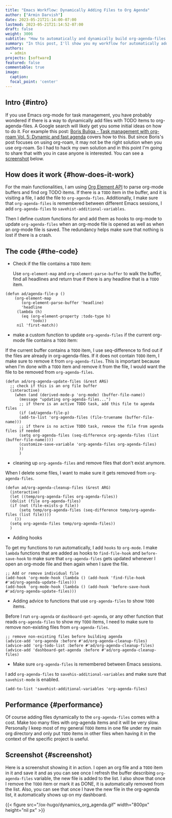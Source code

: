 ```yaml
---
title: "Emacs Workflow: Dynamically Adding Files to Org Agenda"
author: ["Armin Darvish"]
date: 2023-05-21T21:14:00-07:00
lastmod: 2023-05-21T21:14:52-07:00
draft: false
weight: 3006
subtitle: "How to automatically and dynamically build org-agenda-files to include any files with TODO items."
summary: "In this post, I'll show you my workflow for automatically adding files with TODO items to org-agenda-files as soon as we open or save the file."
authors:
  - admin
projects: [software]
featured: false
commentable: true
image:
  caption:
  focal_point: 'center'
---
```


## Intro {#intro}

If you use Emacs org-mode for task management, you have probably wondered if there is a way to dynamically add files with TODO items to org-agenda-files. A Google search will likely get you some initial ideas on how to do it. For example this post: [Boris Buliga - Task management with org-roam Vol. 5: Dynamic and fast agenda](https://d12frosted.io/posts/2021-01-16-task-management-with-roam-vol5.html) covers how to this. But since Boris's post focuses on using org-roam, it may not be the right solution when you use org-roam. So I had to hack my own solution and in this point I'm going to share that with you in case anyone is interested. You can see a [screenshot](en/post/Emacs_Workflow_Dynamically_Adding_files_to_org-agenda-Files/dynamic_org_agenda.gif) below.


## How does it work {#how-does-it-work}

For the main functionalities, I am using [Org Element API](https://orgmode.org/worg/dev/org-element-api.html) to parse org-mode buffers and find org TODO items. If there is a `TODO` item in the buffer, and it is visiting a file, I add the file to `org-agenda-files`. Additionally, I make sure that `org-agenda-files` is remembered between different Emacs sessions, I add `org-agenda-files` to `savehist-additional-variables`.

Then I define custom functions for and add them as hooks to org-mode to update `org-agenda-files` when an org-mode file is opened as well as when an org-mode file is saved. The redundancy helps make sure that nothing is lost if there is a crash.


## The code {#the-code}

-   Check if the file contains a `TODO` item:

    Use `org-element-map` and `org-element-parse-buffer` to walk the buffer, find all headlines and return true if there is any headline that is a `TODO` item.

<!--listend-->

```emacs-lisp
(defun ad/agenda-file-p ()
    (org-element-map
       (org-element-parse-buffer 'headline)
       'headline
     (lambda (h)
       (eq (org-element-property :todo-type h)
           'todo))
     nil 'first-match))
```

-   make a custom function to update `org-agenda-files` if the current org-mode file contains a `TODO` item:

If the current buffer contains a `TODO` item, I use seq-difference to find out if the files are already in org-agenda-files. If it does not contain `TODO` item, I make sure to remove it from `org-agenda-files`. This is important because when I'm done with a `TODO` item and remove it from the file, I would want the file to be removed from `org-agenda-files`.

```emacs-lisp
(defun ad/org-agenda-update-files (&rest ARG)
  ;; check if this is an org file buffer
  (interactive)
    (when (and (derived-mode-p 'org-mode) (buffer-file-name))
      (message "updating org-agenda-files...")
      ;; if there is an active TODO task, add this file to agenda files
      (if (ad/agenda-file-p)
      (add-to-list 'org-agenda-files (file-truename (buffer-file-name)))
      ;; if there is no active TODO task, remove the file from agenda files if needed
      (setq org-agenda-files (seq-difference org-agenda-files (list (buffer-file-name))))
      (customize-save-variable 'org-agenda-files org-agenda-files)
      ))
      )
```

-   cleaning up `org-agenda-files` and remove files that don't exist anymore.

When I delete some files, I want to make sure it gets removed from `org-agenda-files`.

```emacs-lisp
(defun ad/org-agenda-cleanup-files (&rest ARG)
  (interactive)
  (let ((temp/org-agenda-files org-agenda-files))
  (dolist (file org-agenda-files)
  (if (not (file-exists-p file))
      (setq temp/org-agenda-files (seq-difference temp/org-agenda-files (list file))))
    ())
  (setq org-agenda-files temp/org-agenda-files))
  )
```

-   Adding hooks

To get my functions to run automatically, I add `hooks` to `org-mode`. I make `lambda` functions that are added as hooks to `find-file-hook` and `before-save-hook` to make sure that `org-agenda-files` gets updated whenever I open an org-mode file and then again when I save the file.

```emacs-lisp
;; Add or remove individual file
(add-hook 'org-mode-hook (lambda () (add-hook 'find-file-hook #'ad/org-agenda-update-files)))
(add-hook 'org-mode-hook (lambda () (add-hook 'before-save-hook #'ad/org-agenda-update-files)))
```

-   Adding advice to functions that use `org-agenda-files` to show `TODO` items.

Before I run `org-agenda` or `dashboard-get-agenda`, or any other function that reads `org-agenda-files` to show my `TODO` items, I need to make sure to remove non-existing files from `org-agenda-files`.

```emacs-lisp
;; remove non-existing files before building agenda
(advice-add 'org-agenda :before #'ad/org-agenda-cleanup-files)
(advice-add 'org-todo-list :before #'ad/org-agenda-cleanup-files)
(advice-add 'dashboard-get-agenda :before #'ad/org-agenda-cleanup-files)
```

-   Make sure `org-agenda-files` is remembered between Emacs sessions.

I add `org-agenda-files` to `savehis-additional-variables` and make sure that `savehist-mode` is enabled.

```emacs-lisp
(add-to-list 'savehist-additional-variables 'org-agenda-files)
```


## Performance {#performance}

Of course adding files dynamically to the `org-agenda-files` comes with a cost. Make too many files with org-agenda items and it will be very slow. Personally I keep most of my general `TODO` items in one file under my main org directory and only put `TODO` items in other files when having it in the context of the specific project is useful.


## Screenshot {#screenshot}

Here is a screenshot showing it in action. I open an org file and a `TODO` item in it and save it and as you can see once I refresh the buffer describing `org-agenda-files` variable, the new file is added to the list. I also show that once I remove the `TODO` item or mark it as DONE, it is automatically removed from the list. Also, you can see that once I have the new file in the org-agenda list, it automatically shows up on my dashboard.

{{< figure src="/ox-hugo/dynamics_org_agenda.gif" width="800px" height="nil px" >}}
